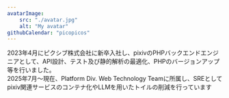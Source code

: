 ```yaml
---
avatarImage:
    src: "./avatar.jpg"
    alt: "My avatar"
githubCalendar: "picopicos"
---
```


2023年4月にピクシブ株式会社に新卒入社し、pixivのPHPバックエンドエンジニアとして、API設計、テスト及び静的解析の最適化、PHPのバージョンアップ等を行いました。<br>
2025年7月～現在、Platform Div. Web Technology Teamに所属し、SREとしてpixiv関連サービスのコンテナ化やLLMを用いたトイルの削減を行っています<br>
